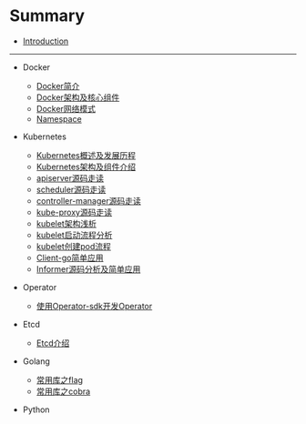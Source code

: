 # Summary

* [Introduction](README.md)

-----
* Docker
    * [Docker简介](docker/docker简介.md)
    * [Docker架构及核心组件](docker/docker架构及核心组件.md)
    * [Docker网络模式](docker/docker网络.md)
    * [Namespace](docker/namespace.md)
* Kubernetes
    * [Kubernetes概述及发展历程](kubernetes/kubernetes概述及发展历程.md)
    * [Kubernetes架构及组件介绍](kubernetes/kubernetes架构及组件介绍.md)
    * [apiserver源码走读](kubernetes/apiserver.md)
    * [scheduler源码走读](kubernetes/scheduler.md)
    * [controller-manager源码走读](kubernetes/controller-manager.md)
    * [kube-proxy源码走读](kubernetes/controller-manager.md)
    * [kubelet架构浅析](kubernetes/kubelet-info.md)
    * [kubelet启动流程分析](kubernetes/kubelet-start.md)
    * [kubelet创建pod流程](kubernetes/kubelet-create-pod.md)
    * [Client-go简单应用](kubernetes/client-go.md)
    * [Informer源码分析及简单应用](kubernetes/informer.md)

* Operator
    * [使用Operator-sdk开发Operator](doc/operator/使用operator-sdk开发operator.md) 
* Etcd
    * [Etcd介绍](etcd/etcd-info.md)
* Golang
    * [常用库之flag](golang/flag&pflag.md)
    * [常用库之cobra](golang/cobra.md)
* Python

